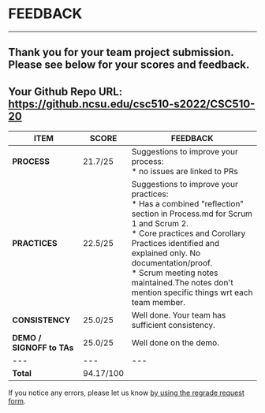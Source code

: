 # FEEDBACK
---
Thank you for your team project submission.                  Please see below for your scores and feedback.
---
## Your Github Repo URL: https://github.ncsu.edu/csc510-s2022/CSC510-20 
| ITEM | SCORE | FEEDBACK |
| --- | --- | --- |
| **PROCESS** | 21.7/25 | Suggestions to improve your process:<br/>*   no issues are linked to PRs<br/> |
| **PRACTICES** | 22.5/25 | Suggestions to improve your practices:<br>*  Has a combined "reflection" section in Process.md for Scrum 1 and Scrum 2.<br/>*  Core practices and Corollary Practices identified and explained only. No documentation/proof.<br/>*  Scrum meeting notes maintained.The notes don't mention specific things wrt each team member.<br/> |
| **CONSISTENCY** | 25.0/25 | Well done. Your team has sufficient consistency. |
| **DEMO / SIGNOFF to TAs** | 25.0/25 | Well done on the demo. |
| --- | --- | --- |
| **Total** | 94.17/100 |  |

If you notice any errors, please let us know [by using the regrade request form](https://github.ncsu.edu/CSC-510/Course/blob/main/README.md#homeworkproject-regrade-requests).
